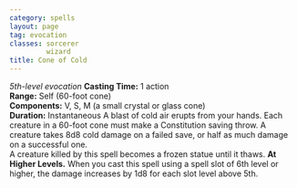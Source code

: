 ```yaml
---
category: spells
layout: page
tag: evocation
classes: sorcerer
         wizard
title: Cone of Cold
---
```

_5th-level evocation_ 
**Casting Time:** 1 action    
**Range:** Self (60-foot cone)    
**Components:** V, S, M (a small crystal or glass cone)    
**Duration:** Instantaneous 
A blast of cold air erupts from your hands. Each creature in a 60-foot cone must make a Constitution saving throw. A creature takes 8d8 cold damage on a failed save, or half as much damage on a successful one.    
A creature killed by this spell becomes a frozen statue until it thaws. 
**At Higher Levels.** When you cast this spell using a spell slot of 6th level or higher, the damage increases by 1d8 for each slot level above 5th. 
